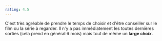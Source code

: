 ```yaml
---
rating: 4.5
---
```


C'est très agréable de prendre le temps de choisir et d'être conseiller sur le film ou la série à regarder. Il n'y a pas immédiatement les toutes dernières sorties (cela prend en général 6 mois) mais tout de même un **large choix**.
